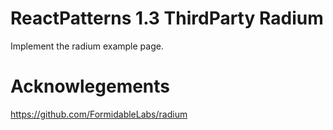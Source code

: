 # ReactPatterns 1.3 ThirdParty Radium

Implement the radium example page.



# Acknowlegements

https://github.com/FormidableLabs/radium
